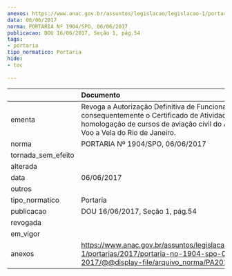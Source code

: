 ```yaml
---
anexos: https://www.anac.gov.br/assuntos/legislacao/legislacao-1/portarias/2017/portaria-no-1904-spo-06-06-2017/@@display-file/arquivo_norma/PA2017-1904.pdf
data: 06/06/2017
norma: PORTARIA Nº 1904/SPO, 06/06/2017
publicacao: DOU 16/06/2017, Seção 1, pág.54
tags:
- portaria
tipo_normatico: Portaria
hide: 
- toc 
 
---
```


|                    | Documento                                                                                                                                                                                       |
|:-------------------|:------------------------------------------------------------------------------------------------------------------------------------------------------------------------------------------------|
| ementa             | Revoga a Autorização Definitiva de Funcionamento, e consequentemente o Certificado de Atividade Aérea, e a homologação de cursos de aviação civil do Aeroclube de Voo a Vela do Rio de Janeiro. |
| norma              | PORTARIA Nº 1904/SPO, 06/06/2017                                                                                                                                                                |
| tornada_sem_efeito |                                                                                                                                                                                                 |
| alterada           |                                                                                                                                                                                                 |
| data               | 06/06/2017                                                                                                                                                                                      |
| outros             |                                                                                                                                                                                                 |
| tipo_normatico     | Portaria                                                                                                                                                                                        |
| publicacao         | DOU 16/06/2017, Seção 1, pág.54                                                                                                                                                                 |
| revogada           |                                                                                                                                                                                                 |
| em_vigor           |                                                                                                                                                                                                 |
| anexos             | https://www.anac.gov.br/assuntos/legislacao/legislacao-1/portarias/2017/portaria-no-1904-spo-06-06-2017/@@display-file/arquivo_norma/PA2017-1904.pdf                                            |